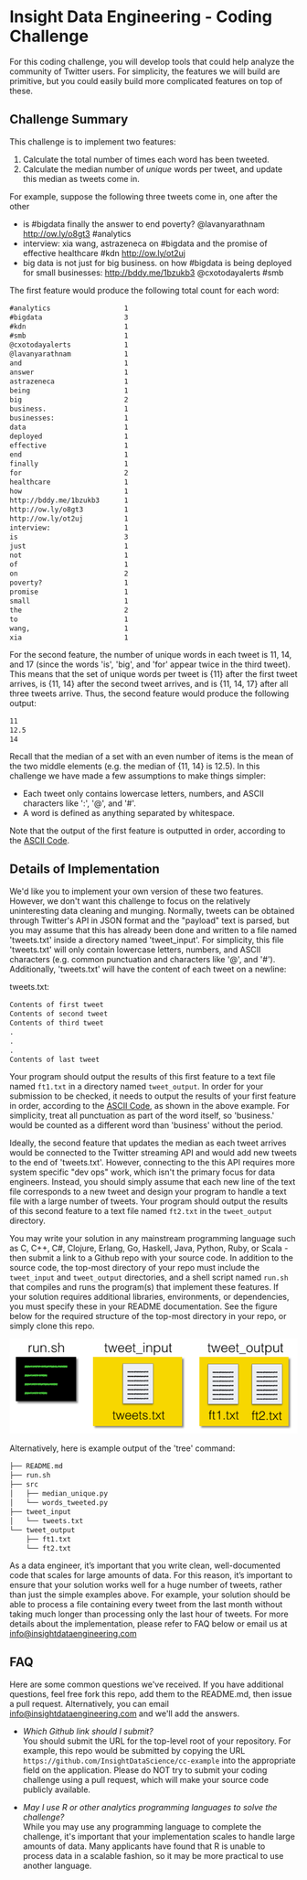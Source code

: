 Insight Data Engineering - Coding Challenge
===========================================================

For this coding challenge, you will develop tools that could help analyze the community of Twitter users.  For simplicity, the features we will build are primitive, but you could easily build more complicated features on top of these.   

## Challenge Summary

This challenge is to implement two features:

1. Calculate the total number of times each word has been tweeted.
2. Calculate the median number of *unique* words per tweet, and update this median as tweets come in. 

For example, suppose the following three tweets come in, one after the other

- is #bigdata finally the answer to end poverty? @lavanyarathnam http://ow.ly/o8gt3  #analytics  
- interview: xia wang, astrazeneca on #bigdata and the promise of effective healthcare #kdn http://ow.ly/ot2uj  
- big data is not just for big business. on how #bigdata is being deployed for small businesses: http://bddy.me/1bzukb3  @cxotodayalerts #smb  

The first feature would produce the following total count for each word:

	#analytics  				1
	#bigdata 					3
	#kdn 						1
	#smb 						1
	@cxotodayalerts 			1
	@lavanyarathnam 			1
	and 						1
	answer  					1
	astrazeneca 				1
	being 						1
	big 						2
	business. 					1 
	businesses: 				1
	data 						1
	deployed 					1
	effective 					1
	end 						1
	finally 					1
	for 						2
	healthcare 					1
	how 						1
	http://bddy.me/1bzukb3  	1
	http://ow.ly/o8gt3 	 		1
	http://ow.ly/ot2uj  		1
	interview: 					1
	is  						3
	just 						1
	not 						1
	of 							1
	on 							2
	poverty? 					1
	promise 					1
	small 						1
	the  						2
	to  						1
	wang,						1
	xia 						1

For the second feature, the number of unique words in each tweet is 11, 14, and 17 (since the words 'is', 'big', and 'for' appear twice in the third tweet).  This means that the set of unique words per tweet is {11} after the first tweet arrives, is {11, 14} after the second tweet arrives, and is {11, 14, 17} after all three tweets arrive.  Thus, the second feature would produce the following output:

	11
	12.5
	14

Recall that the median of a set with an even number of items is the mean of the two middle elements (e.g. the median of {11, 14} is 12.5). In this challenge we have made a few assumptions to make things simpler:

- Each tweet only contains lowercase letters, numbers, and ASCII characters like ':', '@', and '#'.
- A word is defined as anything separated by whitespace. 

Note that the output of the first feature is outputted in order, according to the [ASCII Code](http://www.ascii-code.com).   

## Details of Implementation

We'd like you to implement your own version of these two features.  However, we don't want this challenge to focus on the relatively uninteresting data cleaning and munging.  Normally, tweets can be obtained through Twitter's API in JSON format and the "payload" text is parsed, but you may assume that this has already been done and written to a file named 'tweets.txt' inside a directory named 'tweet_input'.  For simplicity, this file 'tweets.txt' will only contain lowercase letters, numbers, and ASCII characters (e.g. common punctuation and characters like '@', and '#').  Additionally, 'tweets.txt' will have the content of each tweet on a newline:

tweets.txt:

	Contents of first tweet  
	Contents of second tweet  
	Contents of third tweet  
	.
	.
	.
	Contents of last tweet  

Your program should output the results of this first feature to a text file named `ft1.txt` in a directory named `tweet_output`.  In order for your submission to be checked, it needs to output the results of your first feature in order, according to the [ASCII Code](http://www.ascii-code.com), as shown in the above example.  For simplicity, treat all punctuation as part of the word itself, so 'business.' would be counted as a different word than 'business' without the period.

Ideally, the second feature that updates the median as each tweet arrives would be connected to the Twitter streaming API and would add new tweets to the end of 'tweets.txt'.  However, connecting to the this API requires more system specific "dev ops" work, which isn't the primary focus for data engineers.  Instead, you should simply assume that each new line of the text file corresponds to a new tweet and design your program to handle a text file with a large number of tweets.  Your program should output the results of this second feature to a text file named `ft2.txt` in the `tweet_output` directory.

You may write your solution in any mainstream programming language such as C, C++, C#, Clojure, Erlang, Go, Haskell, Java, Python, Ruby, or Scala - then submit a link to a Github repo with your source code.  In addition to the source code, the top-most directory of your repo must include the `tweet_input` and `tweet_output` directories, and a shell script named `run.sh` that compiles and runs the program(s) that implement these features.  If your solution requires additional libraries, environments, or dependencies, you must specify these in your README documentation.  See the figure below for the required structure of the top-most directory in your repo, or simply clone this repo.

![Example Repo Structure](images/directory-pic.png)

Alternatively, here is example output of the 'tree' command:

	├── README.md  
	├── run.sh  
	├── src  
	│   ├── median_unique.py  
	│   └── words_tweeted.py  
	├── tweet_input  
	│   └── tweets.txt  
	└── tweet_output  
	    ├── ft1.txt  
	    └── ft2.txt  

As a data engineer, it’s important that you write clean, well-documented code that scales for large amounts of data.  For this reason, it’s important to ensure that your solution works well for a huge number of tweets, rather than just the simple examples above.  For example, your solution should be able to process a file containing every tweet from the last month without taking much longer than processing only the last hour of tweets.  For more details about the implementation, please refer to FAQ below or email us at info@insightdataengineering.com


## FAQ

Here are some common questions we've received.  If you have additional questions, feel free fork this repo, add them to the README.md, then issue a pull request.  Alternatively, you can email info@insightdataengineering.com and we'll add the answers.

* *Which Github link should I submit?*  
You should submit the URL for the top-level root of your repository.  For example, this repo would be submitted by copying the URL `https://github.com/InsightDataScience/cc-example` into the appropriate field on the application.  Please do NOT try to submit your coding challenge using a pull request, which will make your source code publicly available.  

* *May I use R or other analytics programming languages to solve the challenge?*  
While you may use any programming language to complete the challenge, it's important that your implementation scales to handle large amounts of data.  Many applicants have found that R is unable to process data in a scalable fashion, so it may be more practical to use another language.  






